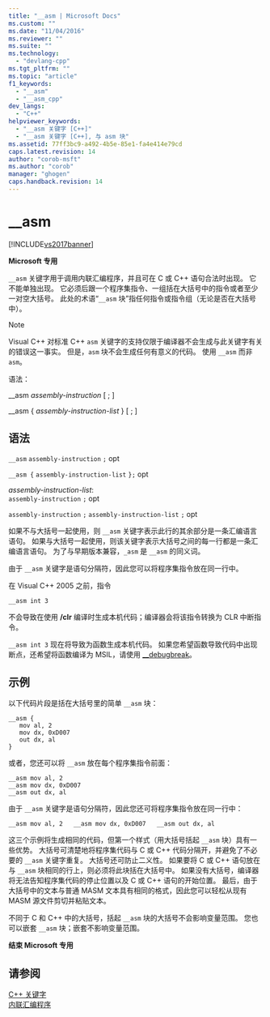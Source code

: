 ```yaml
---
title: "__asm | Microsoft Docs"
ms.custom: ""
ms.date: "11/04/2016"
ms.reviewer: ""
ms.suite: ""
ms.technology: 
  - "devlang-cpp"
ms.tgt_pltfrm: ""
ms.topic: "article"
f1_keywords: 
  - "__asm"
  - "__asm_cpp"
dev_langs: 
  - "C++"
helpviewer_keywords: 
  - "__asm 关键字 [C++]"
  - "__asm 关键字 [C++], 与 asm 块"
ms.assetid: 77ff3bc9-a492-4b5e-85e1-fa4e414e79cd
caps.latest.revision: 14
author: "corob-msft"
ms.author: "corob"
manager: "ghogen"
caps.handback.revision: 14
---
```

# __asm
[!INCLUDE[vs2017banner](../../assembler/inline/includes/vs2017banner.md)]

**Microsoft 专用**  
  
 `__asm` 关键字用于调用内联汇编程序，并且可在 C 或 C\+\+ 语句合法时出现。  它不能单独出现。  它必须后跟一个程序集指令、一组括在大括号中的指令或者至少一对空大括号。  此处的术语“`__asm` 块”指任何指令或指令组（无论是否在大括号中）。  
  
> [!NOTE]
>  Visual C\+\+ 对标准 C\+\+ `asm` 关键字的支持仅限于编译器不会生成与此关键字有关的错误这一事实。  但是，`asm` 块不会生成任何有意义的代码。  使用 `__asm` 而非 `asm`。  
  
 语法：  
  
 \_\_asm *assembly\-instruction* \[ ; \]  
  
 \_\_asm { *assembly\-instruction\-list* } \[ ; \]  
  
## 语法  
 `__asm`  `assembly-instruction`  `;` opt  
  
 `__asm {`  `assembly-instruction-list`  `};` opt  
  
 *assembly\-instruction\-list*:  
 `assembly-instruction` `;` opt  
  
 `assembly-instruction` `;` `assembly-instruction-list` `;` opt  
  
 如果不与大括号一起使用，则 `__asm` 关键字表示此行的其余部分是一条汇编语言语句。  如果与大括号一起使用，则该关键字表示大括号之间的每一行都是一条汇编语言语句。  为了与早期版本兼容，`_asm` 是 `__asm` 的同义词。  
  
 由于 `__asm` 关键字是语句分隔符，因此您可以将程序集指令放在同一行中。  
  
 在 Visual C\+\+ 2005 之前，指令  
  
```  
__asm int 3  
```  
  
 不会导致在使用 **\/clr** 编译时生成本机代码；编译器会将该指令转换为 CLR 中断指令。  
  
 `__asm int 3` 现在将导致为函数生成本机代码。  如果您希望函数导致代码中出现断点，还希望将函数编译为 MSIL，请使用 [\_\_debugbreak](../../intrinsics/debugbreak.md)。  
  
## 示例  
 以下代码片段是括在大括号里的简单 `__asm` 块：  
  
```  
__asm {  
   mov al, 2  
   mov dx, 0xD007  
   out dx, al  
}  
```  
  
 或者，您还可以将 `__asm` 放在每个程序集指令前面：  
  
```  
__asm mov al, 2  
__asm mov dx, 0xD007  
__asm out dx, al  
```  
  
 由于 `__asm` 关键字是语句分隔符，因此您还可将程序集指令放在同一行中：  
  
```  
__asm mov al, 2   __asm mov dx, 0xD007   __asm out dx, al  
```  
  
 这三个示例将生成相同的代码，但第一个样式（用大括号括起 `__asm` 块）具有一些优势。  大括号可清楚地将程序集代码与 C 或 C\+\+ 代码分隔开，并避免了不必要的 `__asm` 关键字重复。  大括号还可防止二义性。  如果要将 C 或 C\+\+ 语句放在与 `__asm` 块相同的行上，则必须将此块括在大括号中。  如果没有大括号，编译器将无法告知程序集代码的停止位置以及 C 或 C\+\+ 语句的开始位置。  最后，由于大括号中的文本与普通 MASM 文本具有相同的格式，因此您可以轻松从现有 MASM 源文件剪切并粘贴文本。  
  
 不同于 C 和 C\+\+ 中的大括号，括起 `__asm` 块的大括号不会影响变量范围。  您也可以嵌套 `__asm` 块；嵌套不影响变量范围。  
  
 **结束 Microsoft 专用**  
  
## 请参阅  
 [C\+\+ 关键字](../../cpp/keywords-cpp.md)   
 [内联汇编程序](../../assembler/inline/inline-assembler.md)